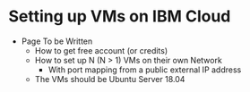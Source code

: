 # Setting up VMs on IBM Cloud

* Page To be Written
    * How to get free account (or credits)
    * How to set up N (N > 1) VMs on their own Network 
        * With port mapping from a public external IP address
    * The VMs should be Ubuntu Server 18.04